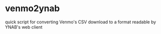 # venmo2ynab
quick script for converting Venmo's CSV download to a format readable by YNAB's web client
